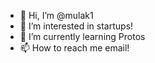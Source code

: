 - 👋 Hi, I’m @mulak1
- 👀 I’m interested in startups!
- 🌱 I’m currently learning Protos
- 📫 How to reach me email!

<!---
mulak1/mulak1 is a ✨ special ✨ repository because its `README.md` (this file) appears on your GitHub profile.
You can click the Preview link to take a look at your changes.
--->
